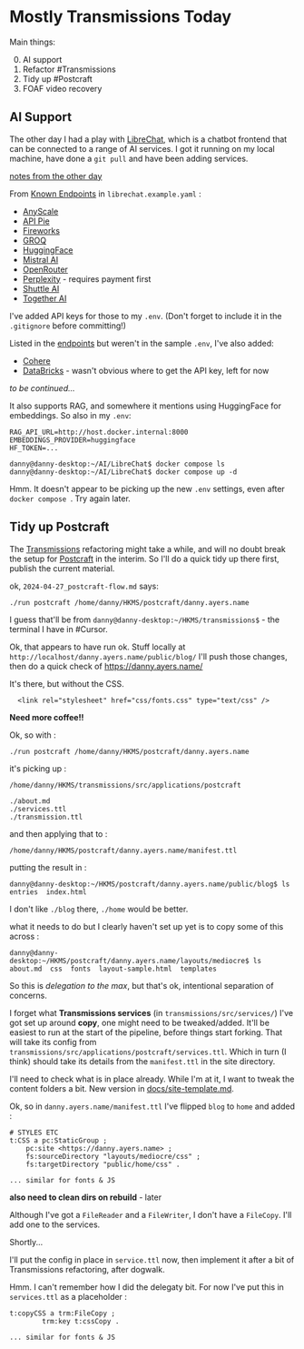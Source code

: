 # Mostly Transmissions Today

Main things:

0. AI support
1. Refactor #Transmissions
2. Tidy up #Postcraft
3. FOAF video recovery

## AI Support

The other day I had a play with [LibreChat](https://www.librechat.ai/), which is a chatbot frontend that can be connected to a range of AI services. I got it running on my local machine, have done a `git pull` and have been adding services.

[notes from the other day]()

From [Known Endpoints](https://www.librechat.ai/docs/configuration/librechat_yaml/ai_endpoints) in `librechat.example.yaml` :

- [AnyScale](https://anyscale.com/)
- [API Pie](https://apipie.ai/)
- [Fireworks](https://fireworks.ai/)
- [GROQ](https://groq.ai/)
- [HuggingFace](https://huggingface.co/)
- [Mistral AI](https://mistral.ai/)
- [OpenRouter](https://openrouter.ai/)
- [Perplexity](https://perplexity.ai/) - requires payment first
- [Shuttle AI](https://shuttleai.app/)
- [Together AI](https://api.together.ai/)

I've added API keys for those to my `.env`. (Don't forget to include it in the `.gitignore` before committing!)

Listed in the [endpoints](https://www.librechat.ai/docs/configuration/librechat_yaml/ai_endpoints) but weren't in the sample `.env`, I've also added:

- [Cohere](https://cohere.com)
- [DataBricks](https://databricks.com) - wasn't obvious where to get the API key, left for now

_to be continued..._

It also supports RAG, and somewhere it mentions using HuggingFace for embeddings. So also in my `.env`:

```
RAG_API_URL=http://host.docker.internal:8000
EMBEDDINGS_PROVIDER=huggingface
HF_TOKEN=...
```

```
danny@danny-desktop:~/AI/LibreChat$ docker compose ls
danny@danny-desktop:~/AI/LibreChat$ docker compose up -d
```

Hmm. It doesn't appear to be picking up the new `.env` settings, even after `docker compose `. Try again later.

## Tidy up Postcraft

The [Transmissions](https://github.com/danja/transmissions) refactoring might take a while, and will no doubt break the setup for [Postcraft](https://github.com/danja/postcraft) in the interim. So I'll do a quick tidy up there first, publish the current material.

ok, `2024-04-27_postcraft-flow.md` says:

```
./run postcraft /home/danny/HKMS/postcraft/danny.ayers.name
```

I guess that'll be from `danny@danny-desktop:~/HKMS/transmissions$` - the terminal I have in #Cursor.

Ok, that appears to have run ok. Stuff locally at `http://localhost/danny.ayers.name/public/blog/`
I'll push those changes, then do a quick check of https://danny.ayers.name/

It's there, but without the CSS.

```
  <link rel="stylesheet" href="css/fonts.css" type="text/css" />
```

**Need more coffee!!**

Ok, so with :

```
./run postcraft /home/danny/HKMS/postcraft/danny.ayers.name
```

it's picking up :

```
/home/danny/HKMS/transmissions/src/applications/postcraft

./about.md
./services.ttl
./transmission.ttl
```

and then applying that to :

```
/home/danny/HKMS/postcraft/danny.ayers.name/manifest.ttl
```

putting the result in :

```
danny@danny-desktop:~/HKMS/postcraft/danny.ayers.name/public/blog$ ls
entries  index.html
```

I don't like `./blog` there, `./home` would be better.

what it needs to do but I clearly haven't set up yet is to copy some of this across :

```
danny@danny-desktop:~/HKMS/postcraft/danny.ayers.name/layouts/mediocre$ ls
about.md  css  fonts  layout-sample.html  templates
```

So this is _delegation to the max_, but that's ok, intentional separation of concerns.

I forget what **Transmissions services** (in `transmissions/src/services/`) I've got set up around **copy**, one might need to be tweaked/added.
It'll be easiest to run at the start of the pipeline, before things start forking.
That will take its config from `transmissions/src/applications/postcraft/services.ttl`. Which in turn (I think) should take its details from the `manifest.ttl` in the site directory.

I'll need to check what is in place already. While I'm at it, I want to tweak the content folders a bit. New version in [docs/site-template.md](https://github.com/danja/postcraft/blob/main/docs/site-template.md).

Ok, so in `danny.ayers.name/manifest.ttl` I've flipped `blog` to `home` and added :

```
# STYLES ETC
t:CSS a pc:StaticGroup ;
    pc:site <https://danny.ayers.name> ;
    fs:sourceDirectory "layouts/mediocre/css" ;
    fs:targetDirectory "public/home/css" .

... similar for fonts & JS
```

**also need to clean dirs on rebuild** - later

Although I've got a `FileReader` and a `FileWriter`, I don't have a `FileCopy`. I'll add one to the services.

Shortly...

I'll put the config in place in `service.ttl` now, then implement it after a bit of Transmissions refactoring, after dogwalk.

Hmm. I can't remember how I did the delegaty bit. For now I've put this in `services.ttl` as a placeholder :

```
t:copyCSS a trm:FileCopy ;
        trm:key t:cssCopy .

... similar for fonts & JS
```
